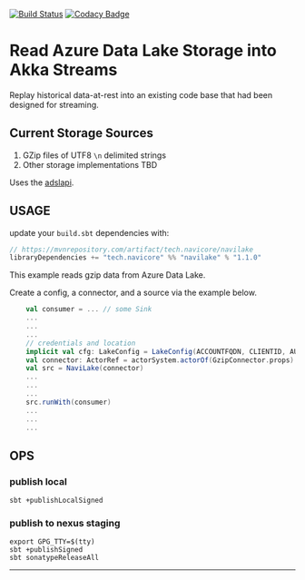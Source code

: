[![Build Status](https://travis-ci.org/navicore/navilake.svg?branch=master)](https://travis-ci.org/navicore/navilake)
[![Codacy Badge](https://api.codacy.com/project/badge/Grade/1901174b92304a8d98ce2d8b64f4d9dc)](https://www.codacy.com/app/navicore/navilake?utm_source=github.com&amp;utm_medium=referral&amp;utm_content=navicore/navilake&amp;utm_campaign=Badge_Grade)

# Read Azure Data Lake Storage into Akka Streams

Replay historical data-at-rest into an
existing code base that had been designed for streaming.

## Current Storage Sources
1.  GZip files of UTF8 `\n` delimited strings
2.  Other storage implementations TBD

Uses the [adslapi].

## USAGE

update your `build.sbt` dependencies with:

```scala
// https://mvnrepository.com/artifact/tech.navicore/navilake
libraryDependencies += "tech.navicore" %% "navilake" % "1.1.0"
```

This example reads gzip data from Azure Data Lake.

Create a config, a connector, and a source via the example below.

```scala
    val consumer = ... // some Sink
    ...
    ...
    ...
    // credentials and location
    implicit val cfg: LakeConfig = LakeConfig(ACCOUNTFQDN, CLIENTID, AUTHEP, CLIENTKEY, Some(PATH))
    val connector: ActorRef = actorSystem.actorOf(GzipConnector.props)
    val src = NaviLake(connector)
    ...
    ...
    ...
    src.runWith(consumer)
    ...
    ...
    ...
```

## OPS

### publish local

```console
sbt +publishLocalSigned
```

### publish to nexus staging

```console
export GPG_TTY=$(tty)
sbt +publishSigned
sbt sonatypeReleaseAll
```

---

[adslapi]:https://docs.microsoft.com/en-us/azure/data-lake-store/data-lake-store-get-started-java-sdk#read-a-file
